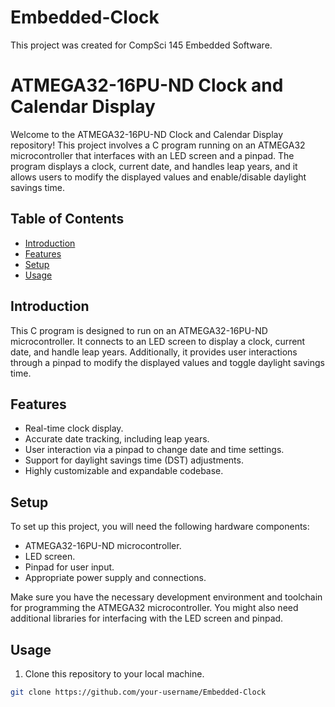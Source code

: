 # Embedded-Clock
This project was created for CompSci 145 Embedded Software.

# ATMEGA32-16PU-ND Clock and Calendar Display

Welcome to the ATMEGA32-16PU-ND Clock and Calendar Display repository! This project involves a C program running on an ATMEGA32 microcontroller that interfaces with an LED screen and a pinpad. The program displays a clock, current date, and handles leap years, and it allows users to modify the displayed values and enable/disable daylight savings time.

## Table of Contents
- [Introduction](#introduction)
- [Features](#features)
- [Setup](#setup)
- [Usage](#usage)

## Introduction

This C program is designed to run on an ATMEGA32-16PU-ND microcontroller. It connects to an LED screen to display a clock, current date, and handle leap years. Additionally, it provides user interactions through a pinpad to modify the displayed values and toggle daylight savings time.

## Features

- Real-time clock display.
- Accurate date tracking, including leap years.
- User interaction via a pinpad to change date and time settings.
- Support for daylight savings time (DST) adjustments.
- Highly customizable and expandable codebase.

## Setup

To set up this project, you will need the following hardware components:

- ATMEGA32-16PU-ND microcontroller.
- LED screen.
- Pinpad for user input.
- Appropriate power supply and connections.

Make sure you have the necessary development environment and toolchain for programming the ATMEGA32 microcontroller. You might also need additional libraries for interfacing with the LED screen and pinpad.

## Usage

1. Clone this repository to your local machine.

```bash
git clone https://github.com/your-username/Embedded-Clock
